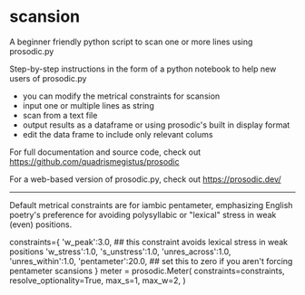 # scansion
A beginner friendly python script to scan one or more lines using prosodic.py 

Step-by-step instructions in the form of a python notebook to help new users of prosodic.py

  *  you can modify the metrical constraints for scansion
  *  input one or multiple lines as string
  *  scan from a text file
  *  output results as a dataframe or using prosodic's built in display format
  *  edit the data frame to include only relevant colums

For full documentation and source code, check out https://github.com/quadrismegistus/prosodic

For a web-based version of prosodic.py, check out https://prosodic.dev/

---

Default metrical constraints are for iambic pentameter, emphasizing English poetry's preference for avoiding polysyllabic or "lexical" stress in weak (even) positions. 


constraints={
    'w_peak':3.0,      ## this constraint avoids lexical stress in weak positions
    'w_stress':1.0,
    's_unstress':1.0,
    'unres_across':1.0,
    'unres_within':1.0,
    'pentameter':20.0,    ## set this to zero if you aren't forcing pentameter scansions
}
meter = prosodic.Meter(
    constraints=constraints,
    resolve_optionality=True,
    max_s=1,
    max_w=2,
)

